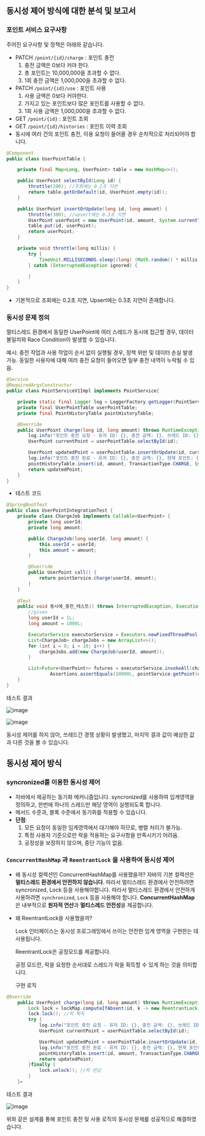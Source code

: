 ## 동시성 제어 방식에 대한 분석 및 보고서

### 포인트 서비스 요구사항

주어진 요구사항 및 정책은 아래와 같습니다. 

- PATCH  `/point/{id}/charge` : 포인트 충전
    1. 충전 금액은 0보다 커야 한다. 
    2. 총 포인트는 10,000,000을 초과할 수 없다.
    3. 1회 충전 금액은 1,000,000을 초과할 수 없다. 
- PATCH `/point/{id}/use` : 포인트 사용
    1. 사용 금액은 0보다 커야한다.
    2. 가지고 있는 포인트보다 많은 포인트를 사용할 수 없다.
    3. 1회 사용 금액은 1,000,000을 초과할 수 없다.
- GET `/point/{id}` : 포인트 조회
- GET `/point/{id}/histories` : 포인트 이력 조회
- 동시에 여러 건의 포인트 충전, 이용 요청이 들어올 경우 순차적으로 처리되어야 합니다.

```java
@Component
public class UserPointTable {

    private final Map<Long, UserPoint> table = new HashMap<>();

    public UserPoint selectById(Long id) {
        throttle(200); //조회에는 0.2초 지연
        return table.getOrDefault(id, UserPoint.empty(id));
    }

    public UserPoint insertOrUpdate(long id, long amount) {
        throttle(300); //upsert에는 0.3초 지연
        UserPoint userPoint = new UserPoint(id, amount, System.currentTimeMillis());
        table.put(id, userPoint);
        return userPoint;
    }

    private void throttle(long millis) {
        try {
            TimeUnit.MILLISECONDS.sleep((long) (Math.random() * millis));
        } catch (InterruptedException ignored) {

        }
    }
}
```

- 기본적으로 조회에는 0.2초 지연, Upsert에는 0.3초 지연이 존재합니다.

### 동시성 문제 정의
멀티스레드 환경에서 동일한 UserPoint에 여러 스레드가 동시에 접근할 경우, 데이터 불일치와 Race Condition이 발생할 수 있습니다.

예시:
충전 작업과 사용 작업이 순서 없이 실행될 경우, 정책 위반 및 데이터 손실 발생 가능.
동일한 사용자에 대해 여러 충전 요청이 들어오면 일부 충전 내역이 누락될 수 있음.

```java
@Service
@RequiredArgsConstructor
public class PointServiceV1Impl implements PointService{

    private static final Logger log = LoggerFactory.getLogger(PointServiceV2Impl.class);
    private final UserPointTable userPointTable;
    private final PointHistoryTable pointHistoryTable;

    @Override
    public UserPoint charge(long id, long amount) throws RuntimeException {
        log.info("포인트 충전 요청 - 유저 ID: {}, 충전 금액: {}, 쓰레드 ID: {}", id, amount, Thread.currentThread().getId());
        UserPoint currentPoint = userPointTable.selectById(id);

        UserPoint updatedPoint = userPointTable.insertOrUpdate(id, currentPoint.charge(amount));
        log.info("포인트 충전 완료 - 유저 ID: {}, 충전 금액: {}, 현재 포인트: {}, 쓰레드 ID: {}", id, amount, updatedPoint.point(), Thread.currentThread().getId());
        pointHistoryTable.insert(id, amount, TransactionType.CHARGE, System.currentTimeMillis());
        return updatedPoint;
    }
}
```

- 테스트 코드

```java
@SpringBootTest
public class UserPointIntegrationTest {
	private class ChargeJob implements Callable<UserPoint> {
        private long userId;
        private long amount;

        public ChargeJob(long userId, long amount) {
            this.userId = userId;
            this.amount = amount;
        }

        @Override
        public UserPoint call() {
            return pointService.charge(userId, amount);
        }
    }
    
    @Test
    public void 동시에_충전_테스트() throws InterruptedException, ExecutionException {
        //given
        long userId = 1L;
        long amount = 1000L;

        ExecutorService executorService = Executors.newFixedThreadPool(10);
        List<ChargeJob> chargeJobs = new ArrayList<>();
        for (int i = 0; i < 10; i++) {
            chargeJobs.add(new ChargeJob(userId, amount));
        }

        List<Future<UserPoint>> futures = executorService.invokeAll(chargeJobs);
				Assertions.assertEquals(10000L, pointService.getPoint(userId).point());
    }
}
```

테스트 결과

![image](https://github.com/user-attachments/assets/26adbd9d-cedb-49e7-bd34-d9bbbc34110b)

![image](https://github.com/user-attachments/assets/adfda85f-42b2-4206-a16c-5f7f22b50fe2)


동시성 제어를 하지 않아, 쓰레드간 경쟁 상황이 발생했고, 마지막 결과 값이 예상한 값과 다른 것을 볼 수 있습니다.

## 동시성 제어 방식

### syncronized를 이용한 동시성 제어

- 자바에서 제공하는 동기화 메커니즘입니다. syncronized를 사용하여 임계영역을 정의하고, 한번에 하나의 스레드만 해당 영역이 실행되도록 합니다.
- 메서드 수준과, 블록 수준에서 동기화를 적용할 수 있습니다.
- **단점**:
    1. 모든 요청이 동일한 임계영역에서 대기해야 하므로, 병렬 처리가 불가능.
    2. 특정 사용자 기준으로만 락을 적용하는 요구사항을 만족시키기 어려움.
    3. 공정성을 보장하지 않으며, 중단 기능이 없음.
    

### `ConcurrentHashMap` 과 `ReentrantLock` 을 사용하여 동시성 제어

- 왜 동시성 컬렉션인 ConcurrentHashMap를 사용했을까?
자바의 기본 컬렉션은 **멀티스레드 환경에서 안전하지 않습니다**.
따라서 멀티스레드 환경에서 안전하려면 syncronized, Lock 등을 사용해야합니다. 
 따라서 멀티스레드 환경에서 안전하게 사용하려면 `synchronized`, `Lock` 등을 사용해야 합니다. **ConcurrentHashMap**은 내부적으로 **원자적 연산**과 **멀티스레드 안전성**을 제공합니다.
- 왜 ReentrantLock을 사용했을까?
    
    Lock 인터페이스는 동시성 프로그래밍에서 쓰이는 안전한 임계 영역을 구현한는 데 사용됩니다.
    
    ReentrantLock은 공정모드를 제공합니다. 
    
    공정 모드란, 락을 요청한 순서대로 스레드가 락을 획득할 수 있게 하는 것을 의미합니다.

  구현 로직

```java
@Override
    public UserPoint charge(long id, long amount) throws RuntimeException {
        Lock lock = lockMap.computeIfAbsent(id, k -> new ReentrantLock(true));
        lock.lock(); //락 획득
        try {
            log.info("포인트 충전 요청 - 유저 ID: {}, 충전 금액: {}, 쓰레드 ID: {}", id, amount, Thread.currentThread().getId());
            UserPoint currentPoint = userPointTable.selectById(id);

            UserPoint updatedPoint = userPointTable.insertOrUpdate(id, currentPoint.charge(amount));
            log.info("포인트 충전 완료 - 유저 ID: {}, 충전 금액: {}, 현재 포인트: {}, 쓰레드 ID: {}", id, amount, updatedPoint.point(), Thread.currentThread().getId());
            pointHistoryTable.insert(id, amount, TransactionType.CHARGE, System.currentTimeMillis());
            return updatedPoint;
        }finally {
            lock.unlock(); //락 반납
        }
    }=
```

테스트 결과

![image](https://github.com/user-attachments/assets/7bc1ec60-f43d-477d-bc2e-9575b0787efa)


위와 같은 설계를 통해 포인트 충전 및 사용 로직의 동시성 문제를 성공적으로 해결하였습니다.
